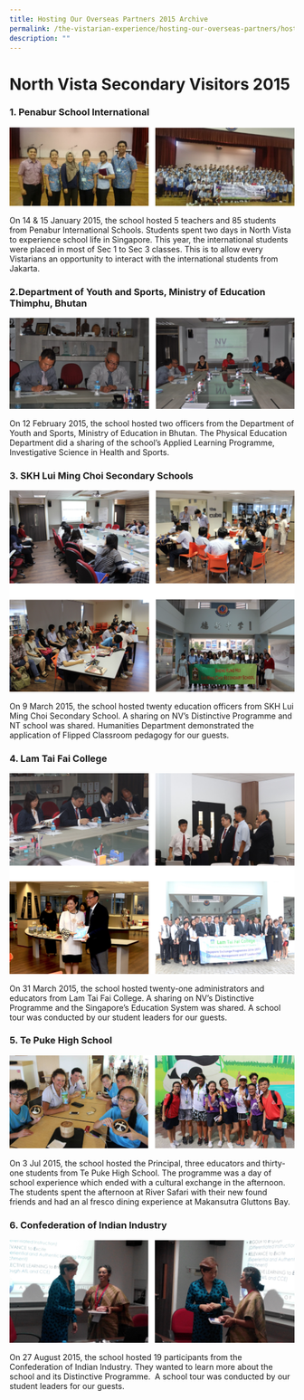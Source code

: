 ```yaml
---
title: Hosting Our Overseas Partners 2015 Archive
permalink: /the-vistarian-experience/hosting-our-overseas-partners/hosting-our-overseas-partners-2015-archive/
description: ""
---
```

# North Vista Secondary Visitors 2015

### 1. Penabur School International

![](/images/penabur%20school%20international.png)

On 14 & 15 January 2015, the school hosted 5 teachers and 85 students from Penabur International Schools. Students spent two days in North Vista to experience school life in Singapore. This year, the international students were placed in most of Sec 1 to Sec 3 classes. This is to allow every Vistarians an opportunity to interact with the international students from Jakarta.

### 2.Department of Youth and Sports, Ministry of Education Thimphu, Bhutan

![](/images/Department%20of%20Youth%20and%20Sports,%20Ministry%20of%20Education%20Thimphu.png)

On 12 February 2015, the school hosted two officers from the Department of Youth and Sports, Ministry of Education in Bhutan. The Physical Education Department did a sharing of the school’s Applied Learning Programme, Investigative Science in Health and Sports.

### 3. SKH Lui Ming Choi Secondary Schools

![](/images/SKH%20Lui%20Ming%20Choi%20Secondary%20Schools.png)

On 9 March 2015, the school hosted twenty education officers from SKH Lui Ming Choi Secondary School. A sharing on NV’s Distinctive Programme and NT school was shared. Humanities Department demonstrated the application of Flipped Classroom pedagogy for our guests.

### 4. Lam Tai Fai College

![](/images/Lam%20Tai%20Fai%20College.png)

On 31 March 2015, the school hosted twenty-one administrators and educators from Lam Tai Fai College. A sharing on NV’s Distinctive Programme and the Singapore’s Education System was shared. A school tour was conducted by our student leaders for our guests.

### 5. Te Puke High School

![](/images/Te%20Puke%20High%20School.png)

On 3 Jul 2015, the school hosted the Principal, three educators and thirty-one students from Te Puke High School. The programme was a day of school experience which ended with a cultural exchange in the afternoon. The students spent the afternoon at River Safari with their new found friends and had an al fresco dining experience at Makansutra Gluttons Bay.

### 6. Confederation of Indian Industry

![](/images/Confederation%20of%20Indian%20Industry.png)

On 27 August 2015, the school hosted 19 participants from the Confederation of Indian Industry. They wanted to learn more about the school and its Distinctive Programme.  A school tour was conducted by our student leaders for our guests.